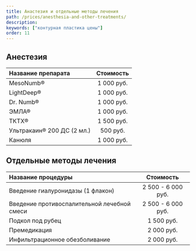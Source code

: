 ```yaml
---
title: Анастезия и отдельные методы лечения
path: /prices/anesthesia-and-other-treatments/
description:
keywords: ["контурная пластика цены"]
order: 11
---
```


<h2 class="PriceTable__heading">Анестезия</h2>

| Название препарата        | Стоимость  |
|:--------------------------|:----------:|
| MesoNumb®                  | 1 000 руб. |
| LightDeep®                 | 1 000 руб. |
| Dr. Numb®                  | 1 000 руб. |
| ЭМЛА®                      | 1 000 руб. |
| ТКТХ®                      | 1 500 руб. |
| Ультракаин® 200 ДС (2 мл.) |  500 руб.  |
| Канюля                    | 1 000 руб. |


<h2 class="PriceTable__heading">Отдельные методы лечения</h2>

| Название процедуры                          |     Стоимость      |
|:--------------------------------------------|:------------------:|
| Введение гиалуронидазы (1 флакон)           | 2 500 - 6 000 руб. |
| Введение противоспалительной лечебной смеси | 2 500 - 6 000 руб. |
| Подкол под рубец                            |     1 500 руб.     |
| Премедикация                                |     2 000 руб.     |
| Инфильтрационное обезболивание              |     2 000 руб.     |











